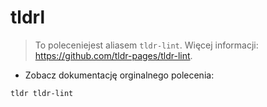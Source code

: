 # tldrl

> To poleceniejest aliasem `tldr-lint`.
> Więcej informacji: <https://github.com/tldr-pages/tldr-lint>.

- Zobacz dokumentację orginalnego polecenia:

`tldr tldr-lint`
